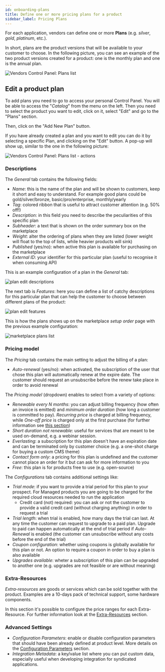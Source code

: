```yaml
---
id: onboarding-plans
title: Define one or more pricing plans for a product
sidebar_label: Pricing Plans
---
```


For each application, vendors can define one or more **Plans** (e.g. _silver_,
_gold_, _platinum_, etc.).

In short, plans are the product versions that will be available to your customer
to choose. In the following picture, you can see an example of the two product
versions created for a product: one is the monthly plan and one is the annual
plan.

![Vendors Control Panel: Plans list](assets/catalog/plan-list.png)

## Edit a product plan

To add plans you need to go to access your personal Control Panel. You will be
able to access the "_Catalog_" from the menu on the left. Then you need to
select the product you want to edit, click on it, select "Edit" and go to the
"Plans" section.

Then, click on the "Add New Plan" button.

If you have already created a plan and you want to edit you can do it by
selecting a specific Plan, and clicking on the "Edit" button. A pop-up will show
up, similar to the one in the following picture:

![Vendors Control Panel: Plans list - actions](assets/catalog/plan-list-action.png)

### Descriptions

The *General* tab contains the following fields:

* _Name_: this is the name of the plan and will be shown to customers, keep it
  short and easy to understand. For example good plans could be
  gold/silver/bronze, basic/pro/enterprise, monthly/yearly
* _Tag_: colored ribbon that is useful to attract customer attention (e.g. 50%
  off!)
* _Description_: in this field you need to describe the peculiarities of this
  specific plan
* _Subheader_: a text that is shown on the order summary box on the marketplace
* _Weight_: alter the ordering of plans when they are listed (lower weight will
  float to the top of lists, while heavier products will sink)
* _Published_ (yes/no): when active this plan is available for purchasing on the
  marketplace
* _External ID_: your identifier for this particular plan (useful to recognise
  it when consuming API)

This is an example configuration of a plan in the *General* tab:

![plan edit descriptions](assets/catalog/plan-edit-descriptions.png)

The next tab is *Features*: here you can define a list of catchy descriptions
for this particular plan that can help the customer to choose between different
plans of the product:

![plan edit features](assets/catalog/plan-edit-descriptions-features.png)

This is how the plans shows up on the marketplace *setup order* page with the
previous example configuration:

![marketplace plans list](assets/catalog/marketplace-product-detail.png)

### Pricing model

The *Pricing* tab contains the main setting to adjust the billing of a plan:

* _Auto-renewal_ (yes/no): when activated, the subscription of the user that
  chose this plan will automatically renew at the expire date. The customer
  should request an unsubscribe before the renew take place in order to avoid
  renewal

The _Pricing model_ (dropdown) enables to select from a variety of options:

* _Renewable every N months_: you can adjust billing frequency (how often an
  invoice is emitted) and *minimum order duration* (how long a customer is
  committed to pay). *Recurring price* is charged at billing frequency, while
  *One-off price* is charged only at the first purchase (for further
  information see [this section](billing.md))
* _Short duration not renewable_: useful for services that are meant to be
  used on-demand, e.g. a webinar session.
* _Everlasting_: a subscription for this plan doesn't have an expiration date
  and can be terminated only by customer choice (e.g. a one-shot charge for
  buying a custom CMS theme)
* _Contact form only_: a pricing for this plan is undefined and the customer
  cannot place an order for it but can ask for more information to you
* _Free_: this plan is for products free to use (e.g. open-source)

The *Configurations* tab contains additional settings like:

* _Trial mode_: if you want to provide a trial period for this plan to your
  prospect. For Managed products you are going to be charged for the required
  cloud resources needed to run the application
  * Credit card (not) required: you can ask or not the customer to provide a
    valid credit card (without charging anything) in order to request a trial
* _Trial length_: when trial is enabled, how many days the trial can last. At
  any time the customer can request to upgrade to a paid plan. Upgrade to paid
  can happen automatically at the end of trial period if *Auto-Renewal* is
  enabled (the customer can unsubscribe without any costs before the end of the
  trial)
* _Coupon configuration_: whether using coupons is globally available for this
  plan or not. An option to require a coupon in order to buy a plan is also
  available
* _Upgrades available_: wheter a subscription of this plan can be upgraded to
  another one (e.g. upgrades are not feasible or are without meaning)

### Extra-Resources

_Extra-resources_ are goods or services which can be sold together with the
product. Examples are a 10-days pack of technical support, some hardware
components.

In this section it's possible to configure the price ranges for each
Extra-Resource. For further information look at the
[Extra-Resources](onboarding-extra-resources.md) section.

### Advanced Settings

* _Configuration Parameters_: enable or disable configuration parameters that
  should have been already defined at product level. More details on the
  [Configuration Parameters](onboarding.md#configuration-parameters) section.
* _Integration Metadata_: a key/value list where you can put custom data,
  especially useful when developing integration for syndicated applications.
